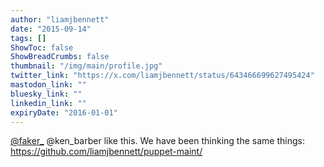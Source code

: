 ```yaml
---
author: "liamjbennett"
date: "2015-09-14"
tags: []
ShowToc: false
ShowBreadCrumbs: false
thumbnail: "/img/main/profile.jpg"
twitter_link: "https://x.com/liamjbennett/status/643466699627495424"
mastodon_link: ""
bluesky_link: ""
linkedin_link: ""
expiryDate: "2016-01-01"
---
```


[@faker_](https://x.com/faker_) @ken_barber like this. We have been thinking the same things: https://github.com/liamjbennett/puppet-maint/

